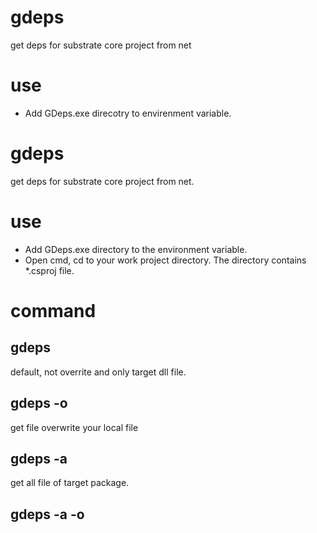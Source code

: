 # gdeps
get deps for substrate core project from net 
# use
* Add GDeps.exe direcotry to envirenment variable.
# gdeps
get deps for substrate core project from net.
# use
* Add GDeps.exe directory to the environment variable.
* Open cmd, cd to your work project directory. The directory contains *.csproj file.
# command 
## gdeps  
default, not overrite and only target dll file.  
## gdeps -o   
get file overwrite your local file   
## gdeps -a   
get all file of target package.   
## gdeps -a -o
